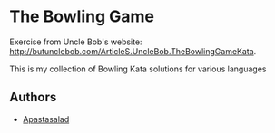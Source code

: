 # The Bowling Game

Exercise from Uncle Bob's website: http://butunclebob.com/ArticleS.UncleBob.TheBowlingGameKata.

This is my collection of Bowling Kata solutions for various languages


## Authors

- [Apastasalad](https://github.com/apastasalad)
